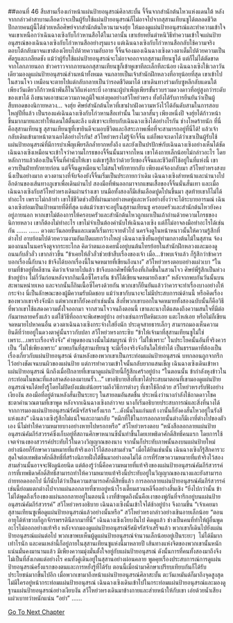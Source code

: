 ##ตอนที่ 46 สืบสานเรื่องเก่าหน้าแผ่นป้ายอนุสรณ์ศิลาสะบั้น
จี้จิ้นจากสำนักต้นไหวแห่งแดนใต้ หลังจากกล่าวคำสาบานเลือดว่าจะเป็นผู้รับใช้แผ่นป้ายอนุสรณ์ก็ไม่อาจไปจากสุสานเทียนซูได้ตลอดชีวิต
ปีกลายคนผู้นี้ได้ช่วยเหลือศิษย์จากสำนักต้นไหวนามจงฮุ่ย ให้มองดูแผ่นป้ายอนุสรณ์และทำความเข้าใจจนเขาเหนือกว่าเฉินฉางเซิงกับโก่วหานสือได้ในเวลานั้น เขาเย้ยหยันตำหนิวิธีทำความเข้าใจแผ่นป้ายอนุสรณ์ของเฉินฉางเซิงกับโก่วหานสืออย่างรุนแรง แต่เฉินฉางเซิงกับโก่วหานสือกลับใช้ความจริงตอบโต้กลับมาจนเขาต้องเงียบไปด้วยความอับอาย
จี้จิ้นจ้องมองเฉินฉางเซิงดวงตาเต็มไปด้วยความเป็นศัตรูและเกลียดชัง
แม้ว่าผู้รับใช้แผ่นป้ายอนุสรณ์จะไม่อาจออกจากสุสานเทียนซูได้ แต่ก็ไม่ได้ตัดขาดจากโลกภายนอก ข่าวคราวจากภายนอกสุสานเทียนซูก็เข้าหูเขาทีละเล็กทีละน้อย
เฉินฉางเซิงใช้เวลาวันเดียวมองดูแผ่นป้ายอนุสรณ์ส่วนหน้าทั้งหมด จนกลายเป็นเจ้าสำนักฝึกหลวงที่อายุน้อยที่สุด เขาเข้าไปในสวนโจว เหมือนจะตายไปแต่กลับกลายเป็นว่ารอดชีวิตมาได้ เขาเดินทางร่วมกับซูหลีกลับแดนใต้ เพียงวันเดียวก็ก้าวหน้าพันลี้ในวิถีแห่งกระบี่ เอาชนะผู้บำเพ็ญเพียรขั้นรวบรวมดวงดาวที่อยู่สูงกว่าระดับของเขาได้ ถึงขนาดเอาชนะความภาคภูมิใจแห่งยุคอย่างสวีโหย่วหรง ทั้งยังได้รับการยืนยันว่าเป็นผู้สืบทอดของนิกายหลวง...
จงฮุ่ย ศิษย์สำนักต้นไหวที่เขาฝากฝังความหวังไว้ได้อันดับสามในการสอบใหญ่ปีที่แล้ว เป็นรองแค่เฉินฉางเซิงกับโก่วหานสือเท่านั้น ในเวลาสั้นๆ เพียงหนึ่งปี จงฮุ่ยได้ก้าวหน้าขึ้นมากมายและทำให้แดนใต้ตื่นตะลึง แต่เขาจะเทียบกับเฉินฉางเซิงได้อย่างไรกัน
ช่างโหดร้ายนัก ที่นี่คือสุสานเทียนซู สุสานเทียนซูที่เขายินดีจะมอบชีวิตและอิสระภาพเพื่อที่จะสามารถอยู่ที่นี่ได้!
แล้วเจ้ากลับเดินเข้ามาหน้าตาเฉยได้อย่างไรกัน!
สวีโหย่วหรงไม่รู้จักจี้จิ้น แต่ก็พอจะเดาได้ว่าเขาเป็นผู้รับใช้แผ่นป้ายอนุสรณ์ที่มีการบำเพ็ญเพียรลึกล้ำยากหยั่งถึง และยังเป็นปรปักษ์กับเฉินฉางเซิงอย่างเห็นได้ชัด
เฉินฉางเซิงเหมือนจะเข้าใจว่าความโกรธของจี้จิ้นนั้นมาจากไหน เขาโค้งกายเล็กน้อยไม่กล่าวอะไร
โดยหลักการแล้วต้องเป็นจี้จิ้นที่คำนับให้เขา แต่เขารู้สึกว่าด้วยวัยของจี้จิ้นและชีวิตที่ใช้อยู่ในที่แห่งนี้ เขาควรเป็นฝ่ายทักทายก่อน
แต่จี้จิ้นดูเหมือนจะไม่สนใจทักทายกลับ เพียงแค่จ้องกลับมา
สวีโหย่วหรงสงบนิ่งเป็นอย่างมาก ดวงตานางที่จับจ้องยังจี้จิ้นเริ่มเป็นประกายกว่าเดิม
เฉินฉางเซิงส่ายหน้าและนำนางไปอีกด้านของเส้นทางภูเขาเพื่อเดินผ่านไป
สองมือที่พ้นออกมาจากแขนเสื้อของจี้จิ้นนั่นสั่นเทา และเมื่อเฉินฉางเซิงกับสวีโหย่วหรงเดินผ่านร่างเขา บนมือทั้งสองก็มีเส้นเลือดปูดโปนขึ้นมา
สุดท้ายเขาก็ไม่ได้ทำอะไร เพราะไม่กล้าทำ
เขาใช้ชีวิตช่วงปีที่ผ่านมาอย่างหดหู่และหวังอย่างยิ่งว่าจะได้ระบายอารมณ์ เฉินฉางเซิงย่อมเป็นเป้าหมายที่ดีที่สุด
แต่แม้ว่าเขาจะอยู่ในสุสานเทียนซู ครอบครัวและสำนักต้นไหวยังคงอยู่ภายนอก
หากเขาไม่ต้องการให้ครอบครัวและสำนักต้นไหวถูกเผาเป็นเถ้าถ่านด้วยความโกรธของนิกายหลวง เขาก็ต้องไม่ทำอะไร
เขาไม่จำเป็นต้องคำนับให้เฉินฉางเซิง แต่ก็ไม่อาจลงมือทำอะไรได้เช่นกัน
……
……
ดวงตะวันลอยขึ้นและเมฆก็เริ่มกระจายตัวไป นครจิงตูในหน้าหนาวนั้นให้ความรู้สึกที่ต่างไป อาบย้อมไปด้วยความงามอันเปิดเผยกว้างใหญ่
เฉินฉางเซิงยืนอยู่ท่ามกลางต้นไม้ในสุสาน จ้องมองถนนในนครจิงตูจากระยะไกล คิดว่าตนเองเคยนั่งอยู่บนต้นไทรย้อยในสำนักฝึกหลวงและมองดูถนนกับลั่วลั่ว เขากล่าวขึ้น “ข้าเคยให้ลั่วลั่วช่วยข้าสืบเรื่องของเจ้า เมื่อ...ข้าพบเจ้าแล้ว ก็รู้สึกว่าข้าควรบอกเรื่องนี้กับนาง ข้าจึงได้บอกเรื่องนี้ในจดหมายที่เขียนถึงนาง”
สวีโหย่วหรงตอบอย่างแผ่วเบา “ในยามที่ข้าอยู่ที่หลีซาน คิดว่าเจ้าตายไปแล้ว ข้าจึงบอกศิษยืพี่เรื่องที่เกิดขึ้นในสวนโจว ศิษย์พี่รู้สึกเป็นห่วงข้าอยู่บ้าง ไม่กี่วันก่อนหลังจากกินเนื้อซี่โครงกัน ข้าก็ได้เขียนจดหมายถึงเขา”
หลังจากพบกันวันนั้นบนสะพานหน่ายเหอ และจากนั้นก็กินเนื้อซี่โครงด้วยกัน พวกเขาก็ยืนยันแล้วว่าควรจะทำเรื่องบางอย่างให้กระจ่าง นี่เป็นลักษณะของผู้มีความรับผิดชอบ แม้ว่าเขากับนางจะไม่มีประสบการณ์ด้านนี้ หรือคิดเรื่องของพวกเขาจริงจังนัก แต่พวกเขาก็ยังคงทำเช่นนั้น
สิ่งที่พวกเขาบอกในจดหมายทั้งสองฉบับนั้นก็คือวิธีที่พวกเขาใช้แสดงความตั้งใจออกมา
จากสวนโจวจนถึงตอนนี้ เขาและนางได้แสดงถึงความสนใจที่มีต่อกันมาหลายครั้งแล้ว แต่ใช้วิธีที่ออกจะพิเศษอยู่บ้าง อย่างเช่นการปัดหิมะเอย แตะไหล่เอย หรือไม่ก็เขียนจดหมายไปหาคนอื่น
ดวงตาเฉินฉางเซิงกระจ่างใสยิ่งนัก ประดุจสายธารเล็กๆ สามารถมองเห็นความยินดีที่ว่ายอยู่ในดวงตาคู่นั้นราวกับปลา
สวีโหย่วหรงกระซิบ “ข้าให้เจ้ามาที่สุสานเทียนซูไม่ใช่เพราะ...เพราะเรื่องจริงจัง”
คำพูดของนางนั้นไม่สมบูรณ์ ทีว่า ‘ไม่ใช่เพราะ’ ในประโยคนั้นอันที่จริงควรเป็น ‘ไม่ใช่เพียงเพราะ’
มาพบกันที่สุสานเทียนซู จะมีเรื่องจริงจังอันใดให้ทำได้ เป็นธรรมดาที่ต้องเป็นเรื่องเกี่ยวกับแผ่นป้ายอนุสรณ์
ด้านหลังของพวกเขาเป็นกระท่อมแผ่นป้ายอนุสรณ์ บทกลอนถูกจากรึกไว้อย่างชัดเจนบนผิวของแผ่นป้าย แต่การทำความเข้าใจนั้นกลับยากแสนเข็ญ
เฉินฉางเซิงเดินเข้าหาแผ่นป้ายอนุสรณ์ นึกถึงเมื่อปีกลายที่เขามาดูแผ่นป้ายนี้ก็รู้สึกเศร้าอยู่บ้าง
“ในตอนนั้น ข้ากำลังหุงข้าวในกระท่อมในขณะที่แสงสาดส่องลงมาบนรั้ว...”
เขาอธิบายสิ่งที่เขาได้ประสบมาตอนที่เขามองดูแผ่นป้ายอนุสรณ์จนได้หยั่งรู้โดยไม่ปิดบังแม้แต่น้อยรวมถึงวิธีการต่างๆ ที่เขาใช้อีกด้วย
สวีโหย่วหรงรับฟังอย่างเงียงงัน สองมือที่อยู่ด้านหลังสั่นเป็นระยะๆ ในสายลมอันสดชื่น ประหนึ่งว่านางกำลังใช้ถาดดาวโชคชะตาคำนวณตามที่เขาพูด
หลังจากเฉินฉางเซิงกล่าวจบ นางก็เริ่มอธิบายประสบการณ์และสิ่งที่นางได้จากการมองแผ่นป้ายอนุสรณ์รัศมีจรัสจ้าครั้งแรก “...ดังนั้นในแก่นแท้ เงานั้นก็ยังคงสั่นไหวอยู่ในรังสีแห่งแสง”
เฉินฉางเซิงรู้สึกไม่แน่ใจและถามกลับ “หมึกที่ใช้ในการลอกลายนั้นต่างก็มีเงาที่ต่างไปของตัวเอง นี่ไม่ทำให้ความหมายบางอย่างหายไปหรอกหรือ”
สวีโหย่วหรงตอบ “หนังสือลอกลายแผ่นป้ายอนุสรณ์คัมภีร์สวรรค์ซึ่งเก็บอยู่ที่สถานศึกษาหนานซีนั้นทำขึ้นโดยเทพธิดาศักดิ์สิทธิ์คนแรก โดยการใช้เจตจำนงของสวรรค์ประทับไว้ในดวงวิญญาณของนาง จากนั้นก็ประทับภาพนั้นลงบนแผ่นป้ายใหม่ อย่างน้อยก็รักษาความหมายที่แท้จริงเอาไว้ได้สองสามส่วน”
เมื่อได้ยินเช่นนั้น เฉินฉางเซิงก็รู้สึกคารวะสุดใจต่อเทพธิดาศักดิ์สิทธิ์ที่สร้างนิกายฝั่งใต้ขึ้นมาอย่างอดไม่ได้
การที่รักษาความหมายที่แท้จริงไว้สองสามส่วนนั้นอาจจะฟังดูน้อยนิด แต่ต้องรู้ว่านี่คือความหมายที่แท้จริงของแผ่นป้ายอนุสรณ์คัมภีร์สวรรค์ การที่เทพธิดาศักดิ์สิทธิ์สามารถทำให้ความหมายแท้จริงนี้ประทับอยู่ในวิญญาณของนางและยังสามารถถ่ายทอดออกไป นี่ก็นับได้ว่าเป็นความสามารถศักดิ์สิทธิ์แล้ว
การลอกลายแผ่นป้ายอนุสรณ์คัมภีร์สวรรค์เช่นนี้ย่อมแตกต่างไปจากแผ่นลอกลายที่ขายอยู่หน้าโรงเตี๊ยมสวนหลีจื่ออย่างสิ้นเชิง
“ยิ่งไปกว่านั้น ข้าไม่ได้พูดถึงเรื่องของแผ่นลอกลายอยู่ในตอนนี้ เงาที่ข้าพูดถึงนั้นคือเงาของพู่กันที่จารึกอยู่บนแผ่นป้ายอนุสรณ์คัมภีร์สวรรค์” สวีโหย่วหรงอธิบาย
เฉินฉางเซิงนั้นเข้าใจได้ช้าอยู่บ้าง จึงถามขึ้น “เจ้าเคยมาสุสานเทียนซูเพื่อดูแผ่นป้ายอนุสรณ์แล้วอย่างนั้นหรือ”
สวีโหย่วหรงกล่าวอย่างเขินอายเล็กน้อย “ตอนอายุได้ห้าขวบก็ถูกจักรพรรดินีลากมาที่นี่”
เฉินฉางเซิงเงียบงันไป คิดดูแล้ว ช่างเป็นคนที่ทำให้ผู้อื่นพูดอะไรไม่ออกอย่างแท้จริง
หลังจากมองดูแผ่นป้ายอนุสรณ์รัศมีจรัสจ้าเสร็จแล้ว พวกเขาก็เดินไปยังแผ่นป้ายอนุสรณ์แผ่นต่อไป พวกเขาพบเห็นผู้ดูแผ่นป้ายอนุสรณ์จำนวนเล็กน้อยอยู่เป็นระยะๆ  ไม่ได้มีมากเท่าไรนัก และคนเหล่านี้ก็อยู่ภายในสุสานเทียนซูแห่งนี้มาหลายปี เส้นทางแห่งจิตของพวกเขานั้นหนักแน่นมั่นคงมานานแล้ว มีเพียงความมุ่งมั่นตั้งใจอยู่กับแผ่นป้ายอนุสรณ์ ดังนั้นการที่คนทั้งสองมาถึงจึงไม่เป็นที่สังเกตแต่อย่างไร
คนทั้งคู่เดินอยู่ในสุสานอย่างผ่อนคลาย พูดคุยเรื่องประสบการณ์การดูแผ่นป้ายอนุสรณ์ครั้งแรกของตนและการหยั่งรู้ที่ได้รับ ตอนนี้เมื่อนำมาศึกษาเปรียบเทียบกันก็ได้รับประโยชน์มากขึ้นไปอีก
เมื่อพวกเขามาถึงหน้าแผ่นป้ายอนุสรณ์ศิลาสะบั้น ตะวันเหมันต์ก็มาถึงจุดสูงสุด
ไม่มีใครอยู่หน้ากระท่อมแผ่นป้ายอนุสรณ์ เฉินฉางเซิงเดินเข้าไปในกระท่อมแผ่นป้ายอนุสรณ์และมองดูฐานแผ่นป้ายอนุสรณ์อย่างเงียบงัน
สวีโหย่วหรงเดินมาข้างกายและส่ายหน้าให้กับเขา เอ่ยด้วยน้ำเสียงแผ่วเบาทว่าหนักแน่น “อย่า”
……


[Go To Next Chapter]( ./556.md)